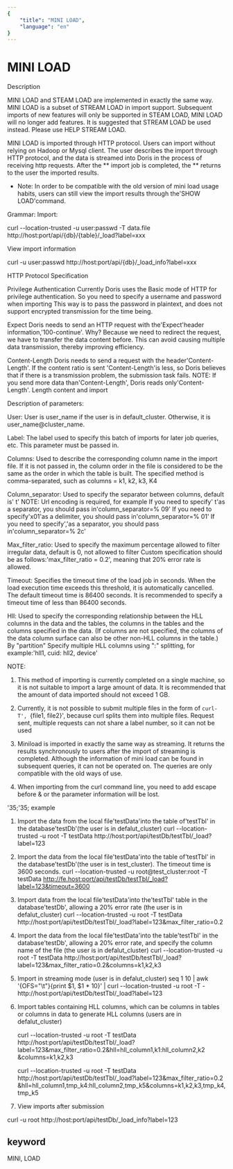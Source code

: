 ```yaml
---
{
    "title": "MINI LOAD",
    "language": "en"
}
---
```


# MINI LOAD
Description

MINI LOAD and STEAM LOAD are implemented in exactly the same way. MINI LOAD is a subset of STREAM LOAD in import support.
Subsequent imports of new features will only be supported in STEAM LOAD, MINI LOAD will no longer add features. It is suggested that STREAM LOAD be used instead. Please use HELP STREAM LOAD.

MINI LOAD is imported through HTTP protocol. Users can import without relying on Hadoop or Mysql client.
The user describes the import through HTTP protocol, and the data is streamed into Doris in the process of receiving http requests. After the ** import job is completed, the ** returns to the user the imported results.

* Note: In order to be compatible with the old version of mini load usage habits, users can still view the import results through the'SHOW LOAD'command.

Grammar:
Import:

curl --location-trusted -u user:passwd -T data.file http://host:port/api/{db}/{table}/_load?label=xxx

View import information

curl -u user:passwd http://host:port/api/{db}/_load_info?label=xxx

HTTP Protocol Specification

Privilege Authentication Currently Doris uses the Basic mode of HTTP for privilege authentication. So you need to specify a username and password when importing
This way is to pass the password in plaintext, and does not support encrypted transmission for the time being.

Expect Doris needs to send an HTTP request with the'Expect'header information,'100-continue'.
Why? Because we need to redirect the request, we have to transfer the data content before.
This can avoid causing multiple data transmission, thereby improving efficiency.

Content-Length Doris needs to send a request with the header'Content-Length'. If the content ratio is sent
'Content-Length'is less, so Doris believes that if there is a transmission problem, the submission task fails.
NOTE: If you send more data than'Content-Length', Doris reads only'Content-Length'.
Length content and import


Description of parameters:

User: User is user_name if the user is in default_cluster. Otherwise, it is user_name@cluster_name.

Label: The label used to specify this batch of imports for later job queries, etc.
This parameter must be passed in.

Columns: Used to describe the corresponding column name in the import file.
If it is not passed in, the column order in the file is considered to be the same as the order in which the table is built.
The specified method is comma-separated, such as columns = k1, k2, k3, K4

Column_separator: Used to specify the separator between columns, default is' t'
NOTE: Url encoding is required, for example
If you need to specify' t'as a separator, you should pass in'column_separator=% 09'
If you need to specify'x01'as a delimiter, you should pass in'column_separator=% 01'
If you need to specify','as a separator, you should pass in'column_separator=% 2c'


Max_filter_ratio: Used to specify the maximum percentage allowed to filter irregular data, default is 0, not allowed to filter
Custom specification should be as follows:'max_filter_ratio = 0.2', meaning that 20% error rate is allowed.

Timeout: Specifies the timeout time of the load job in seconds. When the load execution time exceeds this threshold, it is automatically cancelled. The default timeout time is 86400 seconds.
It is recommended to specify a timeout time of less than 86400 seconds.

Hll: Used to specify the corresponding relationship between the HLL columns in the data and the tables, the columns in the tables and the columns specified in the data.
(If columns are not specified, the columns of the data column surface can also be other non-HLL columns in the table.) By "partition"
Specify multiple HLL columns using ":" splitting, for example:'hll1, cuid: hll2, device'

NOTE:
1. This method of importing is currently completed on a single machine, so it is not suitable to import a large amount of data.
It is recommended that the amount of data imported should not exceed 1 GB.

2. Currently, it is not possible to submit multiple files in the form of `curl-T', `{file1, file2}', because curl splits them into multiple files.
Request sent, multiple requests can not share a label number, so it can not be used

3. Miniload is imported in exactly the same way as streaming. It returns the results synchronously to users after the import of streaming is completed.
Although the information of mini load can be found in subsequent queries, it can not be operated on. The queries are only compatible with the old ways of use.

4. When importing from the curl command line, you need to add escape before & or the parameter information will be lost.

'35;'35; example

1. Import the data from the local file'testData'into the table of'testTbl' in the database'testDb'(the user is in defalut_cluster)
curl --location-trusted -u root -T testData http://host:port/api/testDb/testTbl/_load?label=123

2. Import the data from the local file'testData'into the table of'testTbl' in the database'testDb'(the user is in test_cluster). The timeout time is 3600 seconds.
curl --location-trusted -u root@test_cluster:root -T testData http://fe.host:port/api/testDb/testTbl/_load?label=123&timeout=3600

3. Import data from the local file'testData'into the'testTbl' table in the database'testDb', allowing a 20% error rate (the user is in defalut_cluster)
curl --location-trusted -u root -T testData http://host:port/api/testDb/testTbl/_load?label=123\&max_filter_ratio=0.2

4. Import the data from the local file'testData'into the table'testTbl' in the database'testDb', allowing a 20% error rate, and specify the column name of the file (the user is in defalut_cluster)
curl --location-trusted -u root -T testData http://host:port/api/testDb/testTbl/_load?label=123\&max_filter_ratio=0.2\&columns=k1,k2,k3

5. Import in streaming mode (user is in defalut_cluster)
seq 1 10 | awk '{OFS="\t"}{print $1, $1 * 10}' | curl --location-trusted -u root -T - http://host:port/api/testDb/testTbl/_load?label=123

6. Import tables containing HLL columns, which can be columns in tables or columns in data to generate HLL columns (users are in defalut_cluster)

    curl --location-trusted -u root -T testData http://host:port/api/testDb/testTbl/_load?label=123\&max_filter_ratio=0.2\&hll=hll_column1,k1:hll_column2,k2
        \&columns=k1,k2,k3

    curl --location-trusted -u root -T testData http://host:port/api/testDb/testTbl/_load?label=123\&max_filter_ratio=0.2
        \&hll=hll_column1,tmp_k4:hll_column2,tmp_k5\&columns=k1,k2,k3,tmp_k4,tmp_k5

7. View imports after submission

curl -u root http://host:port/api/testDb/_load_info?label=123

## keyword
MINI, LOAD
